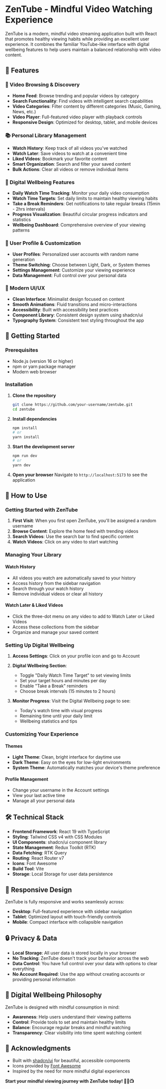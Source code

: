 # ZenTube - Mindful Video Watching Experience

ZenTube is a modern, mindful video streaming application built with React that promotes healthy viewing habits while providing an excellent user experience. It combines the familiar YouTube-like interface with digital wellbeing features to help users maintain a balanced relationship with video content.

## 🌟 Features

### 🎥 Video Browsing & Discovery

-   **Home Feed**: Browse trending and popular videos by category
-   **Search Functionality**: Find videos with intelligent search capabilities
-   **Video Categories**: Filter content by different categories (Music, Gaming, News, etc.)
-   **Video Player**: Full-featured video player with playback controls
-   **Responsive Design**: Optimized for desktop, tablet, and mobile devices

### 📚 Personal Library Management

-   **Watch History**: Keep track of all videos you've watched
-   **Watch Later**: Save videos to watch at a convenient time
-   **Liked Videos**: Bookmark your favorite content
-   **Smart Organization**: Search and filter your saved content
-   **Bulk Actions**: Clear all videos or remove individual items

### 🧘 Digital Wellbeing Features

-   **Daily Watch Time Tracking**: Monitor your daily video consumption
-   **Watch Time Targets**: Set daily limits to maintain healthy viewing habits
-   **Take a Break Reminders**: Get notifications to take regular breaks (15min - 2hrs intervals)
-   **Progress Visualization**: Beautiful circular progress indicators and statistics
-   **Wellbeing Dashboard**: Comprehensive overview of your viewing patterns

### 👤 User Profile & Customization

-   **User Profiles**: Personalized user accounts with random name generation
-   **Theme Switching**: Choose between Light, Dark, or System themes
-   **Settings Management**: Customize your viewing experience
-   **Data Management**: Full control over your personal data

### 🎨 Modern UI/UX

-   **Clean Interface**: Minimalist design focused on content
-   **Smooth Animations**: Fluid transitions and micro-interactions
-   **Accessibility**: Built with accessibility best practices
-   **Component Library**: Consistent design system using shadcn/ui
-   **Typography System**: Consistent text styling throughout the app

## 🚀 Getting Started

### Prerequisites

-   Node.js (version 16 or higher)
-   npm or yarn package manager
-   Modern web browser

### Installation

1. **Clone the repository**

    ```bash
    git clone https://github.com/your-username/zentube.git
    cd zentube
    ```

2. **Install dependencies**

    ```bash
    npm install
    # or
    yarn install
    ```

3. **Start the development server**

    ```bash
    npm run dev
    # or
    yarn dev
    ```

4. **Open your browser**
   Navigate to `http://localhost:5173` to see the application

## 📖 How to Use

### Getting Started with ZenTube

1. **First Visit**: When you first open ZenTube, you'll be assigned a random username
2. **Browse Content**: Explore the home feed with trending videos
3. **Search Videos**: Use the search bar to find specific content
4. **Watch Videos**: Click on any video to start watching

### Managing Your Library

#### Watch History

-   All videos you watch are automatically saved to your history
-   Access history from the sidebar navigation
-   Search through your watch history
-   Remove individual videos or clear all history

#### Watch Later & Liked Videos

-   Click the three-dot menu on any video to add to Watch Later or Liked Videos
-   Access these collections from the sidebar
-   Organize and manage your saved content

### Setting Up Digital Wellbeing

1. **Access Settings**: Click on your profile icon and go to Account
2. **Digital Wellbeing Section**:

    - Toggle "Daily Watch Time Target" to set viewing limits
    - Set your target hours and minutes per day
    - Enable "Take a Break" reminders
    - Choose break intervals (15 minutes to 2 hours)

3. **Monitor Progress**: Visit the Digital Wellbeing page to see:
    - Today's watch time with visual progress
    - Remaining time until your daily limit
    - Wellbeing statistics and tips

### Customizing Your Experience

#### Themes

-   **Light Theme**: Clean, bright interface for daytime use
-   **Dark Theme**: Easy on the eyes for low-light environments
-   **System Theme**: Automatically matches your device's theme preference

#### Profile Management

-   Change your username in the Account settings
-   View your last active time
-   Manage all your personal data

## 🛠️ Technical Stack

-   **Frontend Framework**: React 19 with TypeScript
-   **Styling**: Tailwind CSS v4 with CSS Modules
-   **UI Components**: shadcn/ui component library
-   **State Management**: Redux Toolkit (RTK)
-   **Data Fetching**: RTK Query
-   **Routing**: React Router v7
-   **Icons**: Font Awesome
-   **Build Tool**: Vite
-   **Storage**: Local Storage for user data persistence

## 📱 Responsive Design

ZenTube is fully responsive and works seamlessly across:

-   **Desktop**: Full-featured experience with sidebar navigation
-   **Tablet**: Optimized layout with touch-friendly controls
-   **Mobile**: Compact interface with collapsible navigation

## 🔒 Privacy & Data

-   **Local Storage**: All user data is stored locally in your browser
-   **No Tracking**: ZenTube doesn't track your behavior across the web
-   **Data Control**: You have full control over your data with options to clear everything
-   **No Account Required**: Use the app without creating accounts or providing personal information

## 🎯 Digital Wellbeing Philosophy

ZenTube is designed with mindful consumption in mind:

-   **Awareness**: Help users understand their viewing patterns
-   **Control**: Provide tools to set and maintain healthy limits
-   **Balance**: Encourage regular breaks and mindful watching
-   **Transparency**: Clear visibility into time spent watching content

## 🙏 Acknowledgments

-   Built with [shadcn/ui](https://ui.shadcn.com/) for beautiful, accessible components
-   Icons provided by [Font Awesome](https://fontawesome.com/)
-   Inspired by the need for more mindful digital experiences

**Start your mindful viewing journey with ZenTube today! 🧘‍♀️📺**
